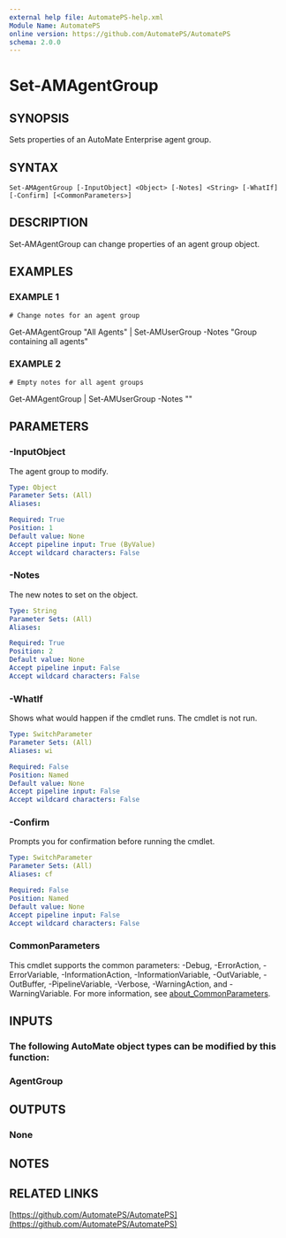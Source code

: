 ```yaml
---
external help file: AutomatePS-help.xml
Module Name: AutomatePS
online version: https://github.com/AutomatePS/AutomatePS
schema: 2.0.0
---
```


# Set-AMAgentGroup

## SYNOPSIS
Sets properties of an AutoMate Enterprise agent group.

## SYNTAX

```
Set-AMAgentGroup [-InputObject] <Object> [-Notes] <String> [-WhatIf] [-Confirm] [<CommonParameters>]
```

## DESCRIPTION
Set-AMAgentGroup can change properties of an agent group object.

## EXAMPLES

### EXAMPLE 1
```
# Change notes for an agent group
```

Get-AMAgentGroup "All Agents" | Set-AMUserGroup -Notes "Group containing all agents"

### EXAMPLE 2
```
# Empty notes for all agent groups
```

Get-AMAgentGroup | Set-AMUserGroup -Notes ""

## PARAMETERS

### -InputObject
The agent group to modify.

```yaml
Type: Object
Parameter Sets: (All)
Aliases:

Required: True
Position: 1
Default value: None
Accept pipeline input: True (ByValue)
Accept wildcard characters: False
```

### -Notes
The new notes to set on the object.

```yaml
Type: String
Parameter Sets: (All)
Aliases:

Required: True
Position: 2
Default value: None
Accept pipeline input: False
Accept wildcard characters: False
```

### -WhatIf
Shows what would happen if the cmdlet runs.
The cmdlet is not run.

```yaml
Type: SwitchParameter
Parameter Sets: (All)
Aliases: wi

Required: False
Position: Named
Default value: None
Accept pipeline input: False
Accept wildcard characters: False
```

### -Confirm
Prompts you for confirmation before running the cmdlet.

```yaml
Type: SwitchParameter
Parameter Sets: (All)
Aliases: cf

Required: False
Position: Named
Default value: None
Accept pipeline input: False
Accept wildcard characters: False
```

### CommonParameters
This cmdlet supports the common parameters: -Debug, -ErrorAction, -ErrorVariable, -InformationAction, -InformationVariable, -OutVariable, -OutBuffer, -PipelineVariable, -Verbose, -WarningAction, and -WarningVariable. For more information, see [about_CommonParameters](http://go.microsoft.com/fwlink/?LinkID=113216).

## INPUTS

### The following AutoMate object types can be modified by this function:
### AgentGroup
## OUTPUTS

### None
## NOTES

## RELATED LINKS

[https://github.com/AutomatePS/AutomatePS](https://github.com/AutomatePS/AutomatePS)

